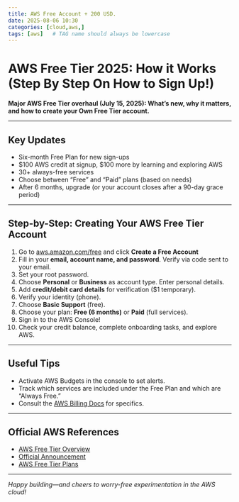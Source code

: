 ```yaml
---
title: AWS Free Account + 200 USD.
date: 2025-08-06 10:30
categories: [cloud,aws,]
tags: [aws]   # TAG name should always be lowercase
---
```



# AWS Free Tier 2025: How it Works (Step By Step On How to Sign Up!)

**Major AWS Free Tier overhaul (July 15, 2025): What’s new, why it matters, and how to create your Own Free Tier account.**

---

## Key Updates

- Six-month Free Plan for new sign-ups
- $100 AWS credit at signup, $100 more by learning and exploring AWS
- 30+ always-free services
- Choose between “Free” and “Paid” plans (based on needs)
- After 6 months, upgrade (or your account closes after a 90-day grace period)

---

## Step-by-Step: Creating Your AWS Free Tier Account

1. Go to [aws.amazon.com/free](https://aws.amazon.com/free/) and click **Create a Free Account**
2. Fill in your **email, account name, and password**. Verify via code sent to your email.
3. Set your root password.
4. Choose **Personal** or **Business** as account type. Enter personal details.
5. Add **credit/debit card details** for verification ($1 temporary).
6. Verify your identity (phone).
7. Choose **Basic Support** (free).
8. Choose your plan: **Free (6 months)** or **Paid** (full services).
9. Sign in to the AWS Console!
10. Check your credit balance, complete onboarding tasks, and explore AWS.

---

## Useful Tips

- Activate AWS Budgets in the console to set alerts.
- Track which services are included under the Free Plan and which are “Always Free.”
- Consult the [AWS Billing Docs](https://docs.aws.amazon.com/awsaccountbilling/latest/aboutv2/free-tier.html) for specifics.

---

## Official AWS References

- [AWS Free Tier Overview](https://docs.aws.amazon.com/awsaccountbilling/latest/aboutv2/free-tier.html)
- [Official Announcement](https://aws.amazon.com/blogs/aws/aws-free-tier-update-new-customers-can-get-started-and-explore-aws-with-up-to-200-in-credits/)
- [AWS Free Tier Plans](https://docs.aws.amazon.com/awsaccountbilling/latest/aboutv2/free-tier-plans.html)

---

*Happy building—and cheers to worry-free experimentation in the AWS cloud!*
